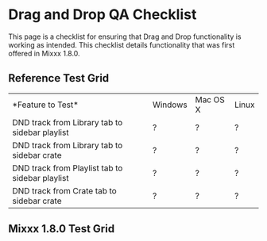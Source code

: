 # Drag and Drop QA Checklist

This page is a checklist for ensuring that Drag and Drop functionality
is working as intended. This checklist details functionality that was
first offered in Mixxx 1.8.0.

## Reference Test Grid

|                                                 |         |          |       |
| ----------------------------------------------- | ------- | -------- | ----- |
| \*Feature to Test\*                             | Windows | Mac OS X | Linux |
| DND track from Library tab to sidebar playlist  | ?       | ?        | ?     |
| DND track from Library tab to sidebar crate     | ?       | ?        | ?     |
| DND track from Playlist tab to sidebar playlist | ?       | ?        | ?     |
| DND track from Crate tab to sidebar crate       | ?       | ?        | ?     |

## Mixxx 1.8.0 Test Grid
